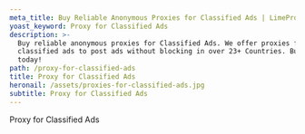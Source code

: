 ```yaml
---
meta_title: Buy Reliable Anonymous Proxies for Classified Ads | LimeProxies
yoast_keyword: Proxy for Classified Ads
description: >-
  Buy reliable anonymous proxies for Classified Ads. We offer proxies for
  classified ads to post ads without blocking in over 23+ Countries. Buy online
  today!
path: /proxy-for-classified-ads
title: Proxy for Classified Ads
heronail: /assets/proxies-for-classified-ads.jpg
subtitle: Proxy for Classified Ads
---
```

Proxy for Classified Ads
